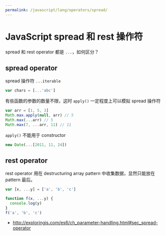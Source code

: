 ```yaml
---
permalink: /javascript/lang/operators/spread/
---
```


# JavaScript spread 和 rest 操作符

spread 和 rest operator 都是 `...`，如何区分？

## spread operator

spread 操作符 `...iterable`

```js
var chars = [...'abc']
```

有些函数的参数的数量不限，这时 `apply()` 一定程度上可以模拟 spread 操作符

```js
var arr = [1, 5, 3]
Math.max.apply(null, arr) // 5
Math.max(...arr) // 5
Math.max(7, ...arr, 11) // 11
```

`apply()` 不能用于 constructor

```js
new Date(...[2011, 11, 24])
```

## rest operator

rest operator 用在 destructuring array pattern 中收集数据，显然只能放在 pattern 最后。

```js
var [x, ...y] = ['a', 'b', 'c']

function f(x, ...y) {
  console.log(y)
}
f('a', 'b', 'c')
```

- <http://exploringjs.com/es6/ch_parameter-handling.html#sec_spread-operator>

